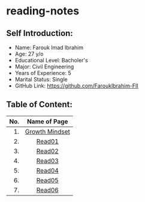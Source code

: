 # reading-notes

## Self Introduction:
* Name: Farouk Imad Ibrahim
* Age: 27 y/o
* Educational Level: Bacholer's 
* Major: Civil Engineering
* Years of Experience: 5
* Marital Status: Single
* GitHub Link: https://github.com/FaroukIbrahim-FII

## Table of Content:

|No.|Name of Page|
|--:|:------:|
|1.|[Growth Mindset](https://faroukibrahim-fii.github.io/reading-notes/Growth)|
|2.|[Read01](https://faroukibrahim-fii.github.io/reading-notes/Read01)|
|3.|[Read02](https://faroukibrahim-fii.github.io/reading-notes/Read02)
|4.|[Read03](https://faroukibrahim-fii.github.io/reading-notes/Read03)
|5.|[Read04](https://faroukibrahim-fii.github.io/reading-notes/Read04)
|6.|[Read05](https://faroukibrahim-fii.github.io/reading-notes/Read05)
|7.|[Read06](https://faroukibrahim-fii.github.io/reading-notes/Read06)
